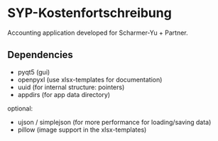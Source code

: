 # SYP-Kostenfortschreibung
Accounting application developed for Scharmer-Yu + Partner.

## Dependencies
- pyqt5 (gui)
- openpyxl (use xlsx-templates for documentation)
- uuid (for internal structure: pointers)
- appdirs (for app data directory)

optional:
- ujson / simplejson (for more performance for loading/saving data)
- pillow (image support in the xlsx-templates)
